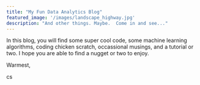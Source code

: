 ```yaml
---
title: "My Fun Data Analytics Blog"
featured_image: '/images/landscape_highway.jpg'
description: "And other things. Maybe.  Come in and see..."
---
```

In this blog, you will find some super cool code, some machine learning algorithms, coding chicken scratch, occassional musings, and a tutorial or two.  I hope you are able to find a nugget or two to enjoy.

Warmest,

cs
